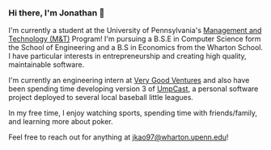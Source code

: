 ### Hi there, I'm Jonathan 👋

I'm currently a student at the University of Pennsylvania's [Management and Technology (M&T)](https://fisher.wharton.upenn.edu) Program! I'm pursuing a B.S.E in Computer Science form the School of Engineering and a B.S in Economics from the Wharton School. I have particular interests in entrepreneurship and creating high quality, maintainable software.

I'm currently an engineering intern at [Very Good Ventures](https://github.com/VGVentures) and also have been spending time developing version 3 of [UmpCast](https://github.com/UmpCast), a personal software project deployed to several local baseball little leagues. 

In my free time, I enjoy watching sports, spending time with friends/family, and learning more about poker.

Feel free to reach out for anything at jkao97@wharton.upenn.edu!

<!--
**jonathankao97/jonathankao97** is a ✨ _special_ ✨ repository because its `README.md` (this file) appears on your GitHub profile.

Here are some ideas to get you started:

- 🔭 I’m currently working on ...
- 🌱 I’m currently learning ...
- 👯 I’m looking to collaborate on ...
- 🤔 I’m looking for help with ...
- 💬 Ask me about ...
- 📫 How to reach me: ...
- 😄 Pronouns: ...
- ⚡ Fun fact: ...
-->

